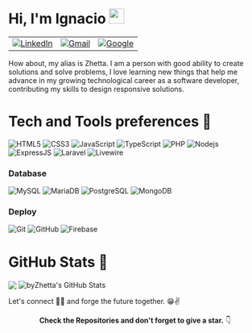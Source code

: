 
# Hi, I'm Ignacio <img alt="wave" src="https://raw.githubusercontent.com/MartinHeinz/MartinHeinz/master/wave.gif" width="30px">

<table>
  <tr>
    <td><a href="https://www.linkedin.com/in/ashwanisng"><img src="https://img.shields.io/badge/LinkedIn--_.svg?style=social&logo=linkedin" alt="LinkedIn"></a></td>
    <td><a href="mailto:ignaciozolorzadev@gmail.com"><img src="https://img.shields.io/badge/Gmail--_.svg?style=social&logo=gmail" alt="Gmail"></a></td>  
    <td><a href="https://byzhetta.web.app/"><img src="https://img.shields.io/badge/Portfolio--_.svg?style=social&logo=google" alt="Google"></a></td> 
  </tr>
</table>

How about, my alias is Zhetta. I am a person with good ability to create solutions and solve problems, I love learning new things that help me advance in my growing technological career as a software developer, contributing my skills to design responsive solutions.

# Tech and Tools preferences 🔧

![HTML5](https://img.shields.io/badge/-HTML5-%23E44D27?style=flat&logo=html5&logoColor=ffffff)
![CSS3](https://img.shields.io/badge/-CSS3-%231572B6?style=flat&logo=css3)
![JavaScript](https://img.shields.io/badge/-JavaScript-yellow?style=flat&logo=javascript&logoColor=ffffff)
![TypeScript](https://img.shields.io/badge/-TypeScript-blue?style=flat&logo=typescript&logoColor=ffffff)
![PHP](https://img.shields.io/badge/-PHP-blueviolet?style=flat&logo=php&logoColor=ffffff)
![Nodejs](https://img.shields.io/badge/-Nodejs-4db33d?style=flat&logo=Node.js&logoColor=ffffff)
![ExpressJS](https://img.shields.io/badge/-ExpressJS-black?style=flat&logo=express)
![Laravel](https://img.shields.io/badge/-Laravel-F9322C?style=flat&logo=laravel&logoColor=ffffff)
![Livewire](https://img.shields.io/badge/-Livewire-4E56A6?style=flat&logo=livewire)

### Database

![MySQL](https://img.shields.io/badge/-MySQL-%23282C34?style=flat&logo=mysql&logoColor=ffffff)
![MariaDB](https://img.shields.io/badge/-MariaDB-%23282C34?style=flat&logo=mariadb&logoColor=ffffff)
![PostgreSQL](https://img.shields.io/badge/-PostgreSQL-%23282C34?style=flat&logo=postgresql&logoColor=ffffff)
![MongoDB](https://img.shields.io/badge/-MongoDB-%23282C34?style=flat&logo=mongodb&logoColor=ffffff)

### Deploy

![Git](https://img.shields.io/badge/-Git-181717?style=flat&logo=git)
![GitHub](https://img.shields.io/badge/-GitHub-181717?style=flat&logo=github)
![Firebase](https://img.shields.io/badge/-Firebase-181717?style=flat&logo=firebase)

# GitHub Stats 📌

<img align="center" src="https://github-readme-stats.vercel.app/api/top-langs/?username=byZhetta&layout=compact&&theme=merko" />
<img align="center" src="https://github-readme-stats.vercel.app/api?username=byZhetta&show_icons=true&line_height=27&count_private=true&&theme=merko" alt="byZhetta's GitHub Stats" />

Let's connect 👨‍💻 and forge the future together. 😁✌ 

<div align="center">
<strong>Check the Repositories and don't forget to give a star.</strong> 👇
</div>
